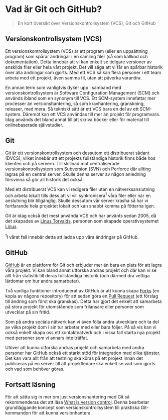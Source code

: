 # Vad är Git och GitHub?

> En kort översikt över Versionskontrollsystem (VCS), Git och GitHub

## Versionskontrollsystem (VCS)

Ett versionskontrollsystem (VCS) är ett program (eller en uppsättning program)
som spårar ändringar i en samling filer (så som källkod och dokumentation).
Detta innebär att vi kan enkelt se tidigare versioner av enskilda filer eller
hela vårt projekt. Det vill säga att vi får en spårbar historik över alla
ändringar som gjorts. Med ett VCS så kan flera personer i ett team arbeta med
ett projekt, även samma fil, utan att påverka varandra.

En annan term som vanligtvis dyker upp i samband med versionskontrollsystem är
Software Configuration Management (SCM) och används ibland som en synonym till
VCS. Ett SCM-system innefattar mer processer än versionshantering, så som
kravhantering, granskning, releaser, med mera. Så tekniskt sätt är ett VCS bara
en del av ett SCM-system. Däremot kan ett VCS användas till mer än projekt för
programvara. Idag används det bland annat till att skriva böcker eller för
material till onlinebaserade självstudier.

## Git

[Git][scm] är ett versionskontrollsystem och dessutom ett distribuerat sådant
(DVCS), vilket innebär att ett projekts fullständiga historik finns både hos
klienten och på servern. Till skillnad mot centraliserade versionskontrollsystem
som Subversion (SVN) och Perforce där allting lagras på en central server.
Skulle denna server av någon anledning försvinna så gör all historik det också.

Med ett distribuerat VCS kan vi redigera filer utan en nätverksanslutning och
arbeta lokalt tills dess att vi vill synkronisera<sup>1</sup> våra filer eller
när en anslutning blir tillgänglig. Skulle dessutom vår server krasha så har vi
fortfarande hela projektet lokalt och kan snabbt komma på fötterna igen.

Git är idag också det mest använda VCS och har använts sedan 2005, då det
skapades av [Linus Torvalds][linus], personen som skapade operativsystemet
[Linux][linux].

<sup>1</sup>I vårat fall innebär detta att ladda upp våra ändringar på
GitHub.

## GitHub

[GitHub][github] är en plattform för Git och erbjuder mer än bara en plats för
att lagra våra projekt. Vi kan bland annat utforska andras projekt och där kan
vi se allt från statistik till deras fullständiga historik (och därmed dra
vettiga lärdomar om hur andra samarbetar).

Två vanliga funktioner introducerat av GitHub är att kunna skapa [Forks][forks]
(en kopia av någons repository) för att sedan göra en [Pull Request][pull] (ett
förslag till ändring som först ska granskas). Detta har gjort det enkelt att
samarbeta på stora projekt för utomstående som frilansare eller personer som
utvecklar på sin fritid.

Som på andra sociala nätverk kan vi även följa andra utvecklare och ta del av
vilka projekt dom i sin tur arbetar med eller bara följer. På så vis kan vi
också enkelt skapa oss ett kontaktnätverk och i vissa fall starta nya projekt
med personer som vi annars inte träffat.

Utöver att kunna utforska andras projekt och samarbeta med andra personer har
GitHub också ett starkt stöd för integration med olika tjänster. Det kan vara
allt från att testning ska köras på ett projekt innan det publiceras på en
server till att projektledare ska enkelt se vad som gjorts och vad som behöver
göras.

## Fortsatt läsning

För att sätta sig in mer om just versionshantering med Git så rekommenderas det
att läsa [What is version control][vcs]. Denna bearbetar grundläggande koncept
som versionskontrollsystem till praktiska Git-kommandon för att kunna
versionhantera.

[scm]: https://git-scm.com
[linus]: https://sv.wikipedia.org/wiki/Linus_Torvalds
[linux]: https://github.com/torvalds/linux
[github]: https://github.com
[forks]: https://guides.github.com/activities/forking/
[pull]: https://help.github.com/en/github/collaborating-with-issues-and-pull-requests/creating-a-pull-request
[vcs]: https://www.atlassian.com/git/tutorials/what-is-version-control
